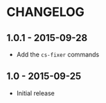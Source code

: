 # CHANGELOG

## 1.0.1 - 2015-09-28

* Add the `cs-fixer` commands 

## 1.0 - 2015-09-25

* Initial release
